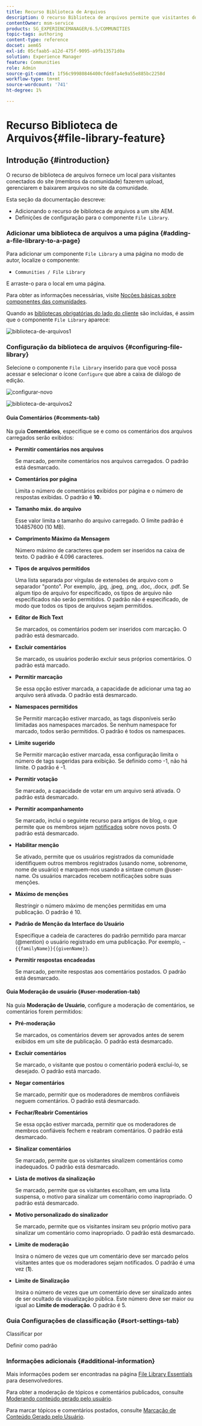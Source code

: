 ```yaml
---
title: Recurso Biblioteca de Arquivos
description: O recurso Biblioteca de arquivos permite que visitantes do site conectados façam upload, gerenciem e baixem arquivos.
contentOwner: msm-service
products: SG_EXPERIENCEMANAGER/6.5/COMMUNITIES
topic-tags: authoring
content-type: reference
docset: aem65
exl-id: 05cfaab5-a12d-475f-9095-a9fb13571d0a
solution: Experience Manager
feature: Communities
role: Admin
source-git-commit: 1f56c99980846400cfde8fa4e9a55e885bc2258d
workflow-type: tm+mt
source-wordcount: '741'
ht-degree: 1%

---
```


# Recurso Biblioteca de Arquivos{#file-library-feature}

## Introdução {#introduction}

O recurso de biblioteca de arquivos fornece um local para visitantes conectados do site (membros da comunidade) fazerem upload, gerenciarem e baixarem arquivos no site da comunidade.

Esta seção da documentação descreve:

* Adicionando o recurso de biblioteca de arquivos a um site AEM.
* Definições de configuração para o componente `File Library`.

### Adicionar uma biblioteca de arquivos a uma página {#adding-a-file-library-to-a-page}

Para adicionar um componente `File Library` a uma página no modo de autor, localize o componente:

* `Communities / File Library`

E arraste-o para o local em uma página.

Para obter as informações necessárias, visite [Noções básicas sobre componentes das comunidades](/help/communities/basics.md).

Quando as [bibliotecas obrigatórias do lado do cliente](/help/communities/essentials-file-library.md#essentials-for-client-side) são incluídas, é assim que o componente `File Library` aparece:

![biblioteca-de-arquivos1](assets/file-library1.png)

### Configuração da biblioteca de arquivos {#configuring-file-library}

Selecione o componente `File Library` inserido para que você possa acessar e selecionar o ícone `Configure` que abre a caixa de diálogo de edição.

![configurar-novo](assets/configure-new.png)

![biblioteca-de-arquivos2](assets/file-library2.png)

#### Guia Comentários {#comments-tab}

Na guia **Comentários**, especifique se e como os comentários dos arquivos carregados serão exibidos:

* **Permitir comentários nos arquivos**

  Se marcado, permite comentários nos arquivos carregados. O padrão está desmarcado.

* **Comentários por página**

  Limita o número de comentários exibidos por página e o número de respostas exibidas. O padrão é **10**.

* **Tamanho máx. do arquivo**

  Esse valor limita o tamanho do arquivo carregado. O limite padrão é 104857600 (10 MB).

* **Comprimento Máximo da Mensagem**

  Número máximo de caracteres que podem ser inseridos na caixa de texto. O padrão é 4.096 caracteres.

* **Tipos de arquivos permitidos**

  Uma lista separada por vírgulas de extensões de arquivo com o separador &quot;ponto&quot;. Por exemplo, .jpg, .jpeg, .png, .doc, .docx, .pdf. Se algum tipo de arquivo for especificado, os tipos de arquivo não especificados não serão permitidos. O padrão não é especificado, de modo que todos os tipos de arquivos sejam permitidos.

* **Editor de Rich Text**

  Se marcados, os comentários podem ser inseridos com marcação. O padrão está desmarcado.

* **Excluir comentários**

  Se marcado, os usuários poderão excluir seus próprios comentários. O padrão está marcado.

* **Permitir marcação**

  Se essa opção estiver marcada, a capacidade de adicionar uma tag ao arquivo será ativada. O padrão está desmarcado.

* **Namespaces permitidos**

  Se Permitir marcação estiver marcado, as tags disponíveis serão limitadas aos namespaces marcados. Se nenhum namespace for marcado, todos serão permitidos. O padrão é todos os namespaces.

* **Limite sugerido**

  Se Permitir marcação estiver marcada, essa configuração limita o número de tags sugeridas para exibição. Se definido como -1, não há limite. O padrão é -1.

* **Permitir votação**

  Se marcado, a capacidade de votar em um arquivo será ativada. O padrão está desmarcado.

* **Permitir acompanhamento**

  Se marcado, inclui o seguinte recurso para artigos de blog, o que permite que os membros sejam [notificados](/help/communities/notifications.md) sobre novos posts. O padrão está desmarcado.

* **Habilitar menção**

  Se ativado, permite que os usuários registrados da comunidade identifiquem outros membros registrados (usando nome, sobrenome, nome de usuário) e marquem-nos usando a sintaxe comum @user-name. Os usuários marcados recebem notificações sobre suas menções.

* **Máximo de menções**

  Restringir o número máximo de menções permitidas em uma publicação. O padrão é 10.

* **Padrão de Menção da Interface do Usuário**

  Especifique a cadeia de caracteres do padrão permitido para marcar (@mention) o usuário registrado em uma publicação. Por exemplo, `~{{familyName}}{{givenName}}`.

* **Permitir respostas encadeadas**

  Se marcado, permite respostas aos comentários postados. O padrão está desmarcado.

#### Guia Moderação de usuário {#user-moderation-tab}

Na guia **Moderação de Usuário**, configure a moderação de comentários, se comentários forem permitidos:

* **Pré-moderação**

  Se marcados, os comentários devem ser aprovados antes de serem exibidos em um site de publicação. O padrão está desmarcado.

* **Excluir comentários**

  Se marcado, o visitante que postou o comentário poderá excluí-lo, se desejado. O padrão está marcado.

* **Negar comentários**

  Se marcado, permitir que os moderadores de membros confiáveis neguem comentários. O padrão está desmarcado.

* **Fechar/Reabrir Comentários**

  Se essa opção estiver marcada, permitir que os moderadores de membros confiáveis fechem e reabram comentários. O padrão está desmarcado.

* **Sinalizar comentários**

  Se marcado, permite que os visitantes sinalizem comentários como inadequados. O padrão está desmarcado.

* **Lista de motivos da sinalização**

  Se marcado, permite que os visitantes escolham, em uma lista suspensa, o motivo para sinalizar um comentário como inapropriado. O padrão está desmarcado.

* **Motivo personalizado do sinalizador**

  Se marcado, permite que os visitantes insiram seu próprio motivo para sinalizar um comentário como inapropriado. O padrão está desmarcado.

* **Limite de moderação**

  Insira o número de vezes que um comentário deve ser marcado pelos visitantes antes que os moderadores sejam notificados. O padrão é uma vez (**1**).

* **Limite de Sinalização**

  Insira o número de vezes que um comentário deve ser sinalizado antes de ser ocultado da visualização pública. Este número deve ser maior ou igual ao **Limite de moderação**. O padrão é 5.

### Guia Configurações de classificação {#sort-settings-tab}

Classificar por

Definir como padrão

### Informações adicionais {#additional-information}

Mais informações podem ser encontradas na página [File Library Essentials](/help/communities/essentials-file-library.md) para desenvolvedores.

Para obter a moderação de tópicos e comentários publicados, consulte [Moderando conteúdo gerado pelo usuário](/help/communities/moderate-ugc.md).

Para marcar tópicos e comentários postados, consulte [Marcação de Conteúdo Gerado pelo Usuário](/help/communities/tag-ugc.md).
